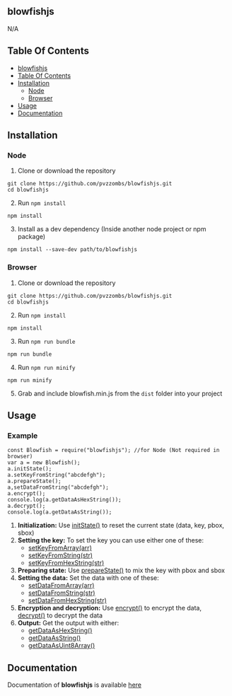 ## blowfishjs
N/A

## Table Of Contents
- [blowfishjs](#blowfishjs)
- [Table Of Contents](#table-of-contents)
- [Installation](#installation)
  - [Node](#node)
  - [Browser](#browser)
- [Usage](#usage)
- [Documentation](#documentation)

## Installation
### Node
1. Clone or download the repository
```
git clone https://github.com/pvzzombs/blowfishjs.git
cd blowfishjs
```
2. Run `npm install`
```
npm install
```
3. Install as a dev dependency (Inside another node project or npm package)  
```
npm install --save-dev path/to/blowfishjs
```
### Browser
1. Clone or download the repository
```
git clone https://github.com/pvzzombs/blowfishjs.git
cd blowfishjs
```
2. Run `npm install`
```
npm install
```
3. Run `npm run bundle`
```
npm run bundle
```
4. Run `npm run minify`
```
npm run minify
```
5. Grab and include blowfish.min.js from the `dist` folder into your project

## Usage
### Example
```
const Blowfish = require("blowfishjs"); //for Node (Not required in browser)
var a = new Blowfish();
a.initState();
a.setKeyFromString("abcdefgh");
a.prepareState();
a,setDataFromString("abcdefgh");
a.encrypt();
console.log(a.getDataAsHexString());
a.decrypt();
console.log(a.getDataAsString());
```
1. **Initialization:** Use [initState()]() to reset the current state (data, key, pbox, sbox)
2. **Setting the key:** To set the key you can use either one of these:
    - [setKeyFromArray(arr)]()
    - [setKeyFromString(str)]()
    - [setKeyFromHexString(str)]()
3. **Preparing state:** Use [prepareState()]() to mix the key with pbox and sbox
4. **Setting the data:** Set the data with one of these:
    - [setDataFromArray(arr)]()
    - [setDataFromString(str)]()
    - [setDataFromHexString(str)]()
5. **Encryption and decryption:** Use [encrypt()]() to encrypt the data, [decrypt()]() to decrypt the data
6. **Output:** Get the output with either:
    - [getDataAsHexString()]()
    - [getDataAsString()]()
    - [getDataAsUint8Array()]()

## Documentation
Documentation of **blowfishjs** is available [here](docs/blowfishjs.md)


